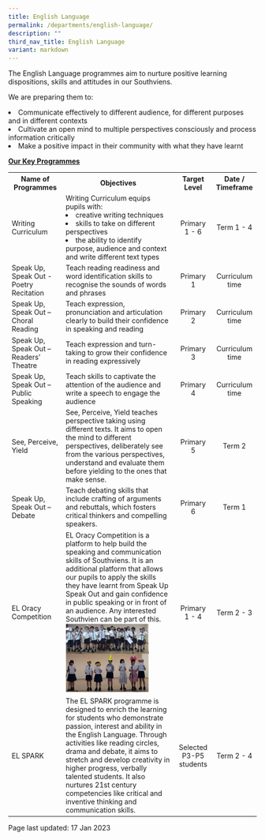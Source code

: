 ```yaml
---
title: English Language
permalink: /departments/english-language/
description: ""
third_nav_title: English Language
variant: markdown
---
```

<p>The English Language programmes aim to nurture positive learning dispositions, skills and attitudes in our Southviens.</p>
<p>We are preparing them to:</p>
<li>Communicate effectively to different audience, for different purposes and in different contexts<br></li><li>Cultivate an open mind to multiple perspectives consciously and process information critically<br></li><li>Make a positive impact in their community with what they have learnt<br>
<p><strong><u>Our Key Programmes</u></strong></p>
<table>
<tbody>
<tr>
<th style="text-align: center;">
<strong>Name of Programmes</strong>
</th>
<th style="text-align: center;">
	<strong>Objectives</strong>
</th>
<th style="text-align: center;">
<strong>Target Level</strong>

</th><th style="text-align: center;">
<strong>Date / Timeframe</strong>
</th>
</tr>
<tr>
<td>Writing Curriculum</td>
<td>Writing Curriculum equips pupils with:
<li> creative writing techniques
	</li><li> skills to take on different perspectives
	</li><li> the ability to identify purpose, audience and context and write different text types
</li></td><td style="text-align: center;">
Primary 1 - 6
</td>
<td style="text-align: center;">
Term 1 - 4
</td>
</tr>
<tr>
<td>
Speak Up, Speak Out - Poetry Recitation
</td>
<td>
Teach reading readiness and word identification skills to recognise the sounds of words and phrases
</td>
<td style="text-align: center;">Primary 1</td>
<td style="text-align: center;">
Curriculum time
</td>
</tr>
<tr>
<td>Speak Up, Speak Out – Choral Reading</td>
<td>
Teach expression, pronunciation and articulation clearly to build their confidence in speaking and reading
</td>
<td style="text-align: center;">Primary 2</td>
<td style="text-align: center;">
Curriculum time
</td>
</tr>
<tr>
<td>Speak Up, Speak Out – Readers’ Theatre</td>
<td>
Teach expression and turn-taking to grow their confidence in reading expressively
</td>
<td style="text-align: center;">Primary 3</td>
<td style="text-align: center;">Curriculum time</td>
</tr>
<tr>
<td>
Speak Up, Speak Out – Public Speaking
</td>
<td>
Teach skills to captivate the attention of the audience and write a speech to engage the audience
</td>
<td style="text-align: center;">
Primary 4
</td>
<td style="text-align: center;">
Curriculum time
</td>
</tr>
<tr>
	<td>
See, Perceive, Yield
</td>
<td>
See, Perceive, Yield teaches perspective taking using different texts. It aims to open the mind to different perspectives, deliberately see from the various perspectives, understand and evaluate them before yielding to the ones that make sense.
</td>
<td style="text-align: center;">
Primary 5
</td>
<td style="text-align: center;">
Term 2
</td>
		</tr>
		<tr>
<td>Speak Up, Speak Out – Debate</td>
<td>
Teach debating skills that include crafting of arguments and rebuttals, which fosters critical thinkers and compelling speakers.
</td>
<td style="text-align: center;">
Primary 6
</td>
<td style="text-align: center;">
Term 1
</td>
</tr>
<tr>
	<td>EL Oracy Competition</td>
<td>
EL Oracy Competition is a platform to help build the speaking and communication skills of Southviens. It is an additional platform that allows our pupils to apply the skills they have learnt from Speak Up Speak Out and gain confidence in public speaking or in front of an audience. Any interested Southvien can be part of this.<br>
	<img src="/images/el2.jpg" style="width: 80%">
</td>
<td style="text-align: center;">
Primary 1 - 4
</td>
<td style="text-align: center;">Term 2 - 3
	</td>
		</tr>
	<tr>
	<td>EL SPARK</td>
<td>
The EL SPARK programme is designed to enrich the learning for students who demonstrate passion, interest and ability in the English Language. Through activities like reading circles, drama and debate, it aims to stretch and develop creativity in higher progress, verbally talented students. It also nurtures 21st century competencies like critical and inventive thinking and communication skills.</td>
<td style="text-align: center;">
Selected P3-P5 students
</td>
<td style="text-align: center;">Term 2 - 4
	</td>
		</tr>
		</tbody>
	</table>

<p>Page last updated: 17 Jan 2023</p></li>